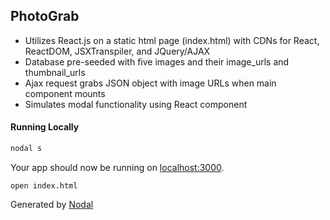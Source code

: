 ## PhotoGrab

- Utilizes React.js on a static html page (index.html) with CDNs for React, ReactDOM, JSXTranspiler, and JQuery/AJAX
- Database pre-seeded with five images and their image_urls and thumbnail_urls
- Ajax request grabs JSON object with image URLs when main component mounts
- Simulates modal functionality using React component

#### Running Locally

```sh
nodal s
```
Your app should now be running on [localhost:3000](http://localhost:3000/).
```
open index.html
```

Generated by [Nodal](http://nodaljs.com)
